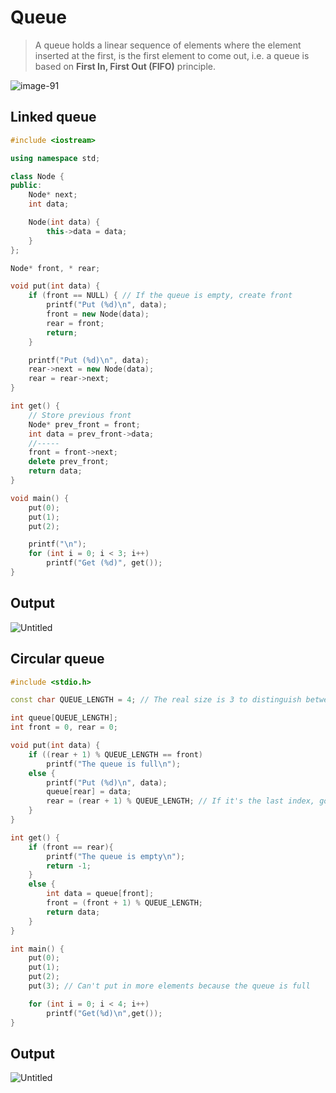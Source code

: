 # Queue
>A queue holds a linear sequence of elements where the element inserted at the first, is the first element to come out, i.e. a queue is based on **First In, First Out (FIFO)** principle.

![image-91](https://user-images.githubusercontent.com/67142421/148844843-6b484f8d-87a2-4657-bdce-d7589ec942d7.png)

## Linked queue
~~~C++
#include <iostream>

using namespace std;

class Node {
public:
	Node* next;
	int data;

	Node(int data) {
		this->data = data;
	}
};

Node* front, * rear;

void put(int data) {
	if (front == NULL) { // If the queue is empty, create front
		printf("Put (%d)\n", data);
		front = new Node(data);
		rear = front;
		return;
	}

	printf("Put (%d)\n", data);
	rear->next = new Node(data);
	rear = rear->next;
}

int get() {	
	// Store previous front
	Node* prev_front = front;
	int data = prev_front->data;
	//-----
	front = front->next;
	delete prev_front;
	return data;
}

void main() {
	put(0);
	put(1);
	put(2);

	printf("\n");
	for (int i = 0; i < 3; i++)
		printf("Get (%d)", get());
}
~~~
## Output
![Untitled](https://user-images.githubusercontent.com/67142421/148811614-83fe5009-8aa2-4657-9116-df5999a4fcda.png)

## Circular queue
~~~C++
#include <stdio.h>

const char QUEUE_LENGTH = 4; // The real size is 3 to distinguish between empty and full

int queue[QUEUE_LENGTH];
int front = 0, rear = 0;

void put(int data) {
	if ((rear + 1) % QUEUE_LENGTH == front)
		printf("The queue is full\n");
	else {
		printf("Put (%d)\n", data);
		queue[rear] = data;
        rear = (rear + 1) % QUEUE_LENGTH; // If it's the last index, go back to index 0, if not, index++
	}
}

int get() {
	if (front == rear){
		printf("The queue is empty\n");
        return -1;
    }
	else {
        int data = queue[front];
		front = (front + 1) % QUEUE_LENGTH;
		return data;
	}
}

int main() {
	put(0);
	put(1);
	put(2);
	put(3); // Can't put in more elements because the queue is full

	for (int i = 0; i < 4; i++)
		printf("Get(%d)\n",get());
}
~~~
## Output
![Untitled](https://user-images.githubusercontent.com/67142421/148811780-8cae3043-6f66-4003-a5fc-88f26461aca4.png)
